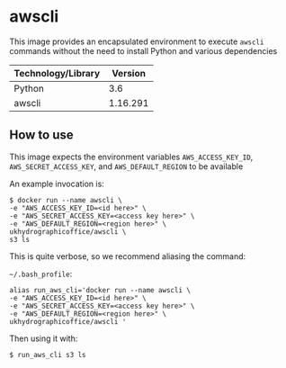 # awscli
This image provides an encapsulated environment to execute `awscli` commands without the need to install 
Python and various dependencies

|Technology/Library|Version |
|------------------|--------|
|Python            |3.6     |
|awscli            |1.16.291|

## How to use

This image expects the environment variables `AWS_ACCESS_KEY_ID`, `AWS_SECRET_ACCESS_KEY`, and `AWS_DEFAULT_REGION` to be available

An example invocation is:

```
$ docker run --name awscli \
-e "AWS_ACCESS_KEY_ID=<id here>" \
-e "AWS_SECRET_ACCESS_KEY=<access key here>" \
-e "AWS_DEFAULT_REGION=<region here>" \
ukhydrographicoffice/awscli \
s3 ls
```

This is quite verbose, so we recommend aliasing the command:

`~/.bash_profile`:
```
alias run_aws_cli='docker run --name awscli \
-e "AWS_ACCESS_KEY_ID=<id here>" \
-e "AWS_SECRET_ACCESS_KEY=<access key here>" \
-e "AWS_DEFAULT_REGION=<region here>" \
ukhydrographicoffice/awscli '
```

Then using it with:
```
$ run_aws_cli s3 ls
```
